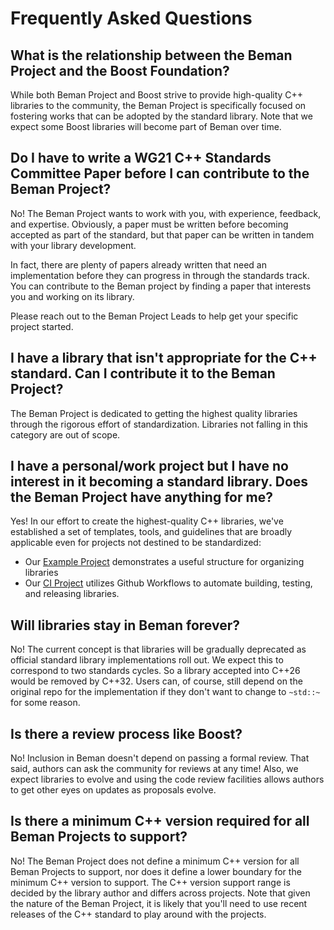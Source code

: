 <!--
SPDX-License-Identifier: Apache-2.0 WITH LLVM-exception
-->

# Frequently Asked Questions

## What is the relationship between the Beman Project and the Boost Foundation?

While both Beman Project and Boost strive to provide high-quality C++ libraries to the community, the Beman Project is specifically focused on fostering works that can be adopted by the standard library.
Note that we expect some Boost libraries will become part of Beman over time.

## Do I have to write a WG21 C++ Standards Committee Paper before I can contribute to the Beman Project?

No!
The Beman Project wants to work with you, with experience, feedback, and expertise.
Obviously, a paper must be written before becoming accepted as part of the standard, but that paper can be written in tandem with your library development.

In fact, there are plenty of papers already written that need an implementation before they can progress in through the standards track.
You can contribute to the Beman project by finding a paper that interests you and working on its library.

Please reach out to the Beman Project Leads to help get your specific project started.

## I have a library that isn't appropriate for the C++ standard. Can I contribute it to the Beman Project?

The Beman Project is dedicated to getting the highest quality libraries through the rigorous effort of standardization.
Libraries not falling in this category are out of scope.

## I have a personal/work project but I have no interest in it becoming a standard library. Does the Beman Project have anything for me?

Yes!
In our effort to create the highest-quality C++ libraries, we've established a set of templates, tools, and guidelines that are broadly applicable even for projects not destined to be standardized:

* Our [Example Project](https://github.com/bemanproject/example) demonstrates a useful structure for organizing libraries
* Our [CI Project](https://github.com/bemanproject/ci) utilizes Github Workflows to automate building, testing, and releasing libraries.

## Will libraries stay in Beman forever?

No!
The current concept is that libraries will be gradually deprecated as official standard library implementations roll out. We expect this to correspond to two standards cycles. So a library accepted into C++26 would be removed by C++32. Users can, of course, still depend on the original repo for the implementation if they don't want to change to `~std::~` for some reason.

## Is there a review process like Boost?

No!
Inclusion in Beman doesn't depend on passing a formal review.
That said, authors can ask the community for reviews at any time!
Also, we expect libraries to evolve and using the code review facilities allows authors to get other eyes on updates as proposals evolve.

## Is there a minimum C++ version required for all Beman Projects to support?

No!
The Beman Project does not define a minimum C++ version for all Beman Projects to support,
nor does it define a lower boundary for the minimum C++ version to support.
The C++ version support range is decided by the library author and differs across projects.
Note that given the nature of the Beman Project,
it is likely that you'll need to use recent releases of the C++ standard to play around with the projects.
